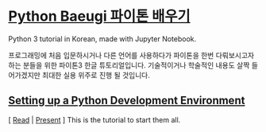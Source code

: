 # [Python Baeugi 파이톤 배우기](http://jungkumseok.github.io/python-baeugi)

Python 3 tutorial in Korean, made with Jupyter Notebook.

프로그래밍에 처음 입문하시거나 다른 언어를 사용하다가 파이톤을 한번 다뤄보시고자 하는 분들을 위한 파이톤3 한글 튜토리얼입니다.
기술적이거나 학술적인 내용도 살짝 들어가겠지만 최대한 실용 위주로 진행 될 것입니다.


## [Setting up a Python Development Environment](https://github.com/boshmaf/notebooks/tree/master/dev-setup)

[ [Read](http://nbviewer.ipython.org/github/boshmaf/notebooks/blob/master/dev-setup/notebook.ipynb) |  [Present](http://nbviewer.jupyter.org/format/slides/github/boshmaf/notebooks/blob/master/dev-setup/notebook.ipynb) ]
This is the tutorial to start them all.
